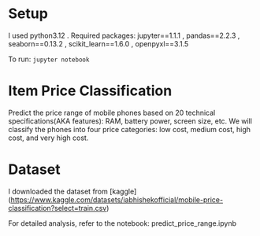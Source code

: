 # Setup
I used python3.12 . Required packages: jupyter==1.1.1 , pandas==2.2.3 , seaborn==0.13.2 , scikit_learn==1.6.0 , openpyxl==3.1.5

To run: `jupyter notebook`

# Item Price Classification
Predict the price range of mobile phones based on 20 technical specifications(AKA features): RAM, battery power, screen size, etc. We will classify the phones into four price categories: low cost, medium cost, high cost, and very high cost.

# Dataset
I downloaded the dataset from [kaggle] (https://www.kaggle.com/datasets/iabhishekofficial/mobile-price-classification?select=train.csv)

For detailed analysis, refer to the notebook: predict_price_range.ipynb
